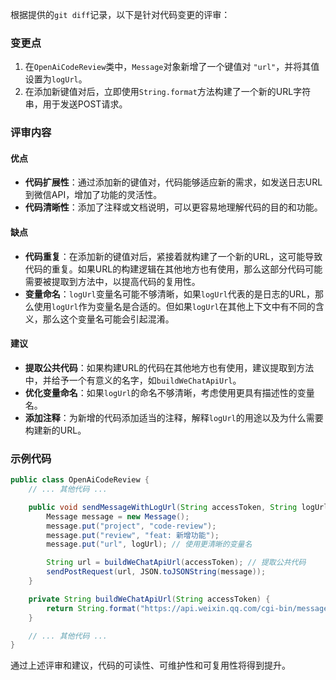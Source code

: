 根据提供的`git diff`记录，以下是针对代码变更的评审：

### 变更点
1. 在`OpenAiCodeReview`类中，`Message`对象新增了一个键值对 `"url"`，并将其值设置为`logUrl`。
2. 在添加新键值对后，立即使用`String.format`方法构建了一个新的URL字符串，用于发送POST请求。

### 评审内容

#### 优点
- **代码扩展性**：通过添加新的键值对，代码能够适应新的需求，如发送日志URL到微信API，增加了功能的灵活性。
- **代码清晰性**：添加了注释或文档说明，可以更容易地理解代码的目的和功能。

#### 缺点
- **代码重复**：在添加新的键值对后，紧接着就构建了一个新的URL，这可能导致代码的重复。如果URL的构建逻辑在其他地方也有使用，那么这部分代码可能需要被提取到方法中，以提高代码的复用性。
- **变量命名**：`logUrl`变量名可能不够清晰，如果`logUrl`代表的是日志的URL，那么使用`logUrl`作为变量名是合适的。但如果`logUrl`在其他上下文中有不同的含义，那么这个变量名可能会引起混淆。

#### 建议
- **提取公共代码**：如果构建URL的代码在其他地方也有使用，建议提取到方法中，并给予一个有意义的名字，如`buildWeChatApiUrl`。
- **优化变量命名**：如果`logUrl`的命名不够清晰，考虑使用更具有描述性的变量名。
- **添加注释**：为新增的代码添加适当的注释，解释`logUrl`的用途以及为什么需要构建新的URL。

### 示例代码
```java
public class OpenAiCodeReview {
    // ... 其他代码 ...

    public void sendMessageWithLogUrl(String accessToken, String logUrl) {
        Message message = new Message();
        message.put("project", "code-review");
        message.put("review", "feat: 新增功能");
        message.put("url", logUrl); // 使用更清晰的变量名

        String url = buildWeChatApiUrl(accessToken); // 提取公共代码
        sendPostRequest(url, JSON.toJSONString(message));
    }

    private String buildWeChatApiUrl(String accessToken) {
        return String.format("https://api.weixin.qq.com/cgi-bin/message/template/send?access_token=%s", accessToken);
    }

    // ... 其他代码 ...
}
```

通过上述评审和建议，代码的可读性、可维护性和可复用性将得到提升。